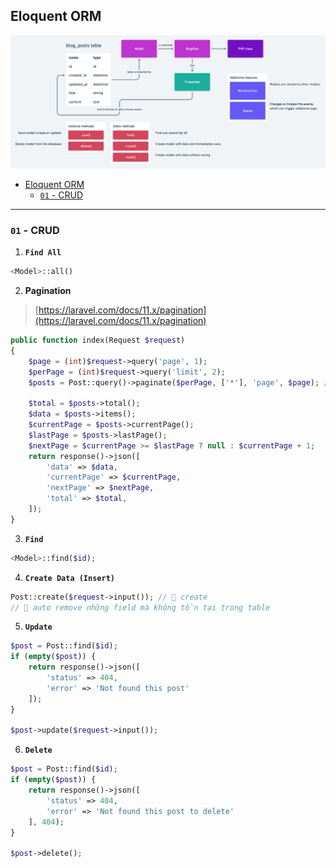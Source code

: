 ## Eloquent ORM

![Eloquent ORM](../images/eloquent-orm-overview.png)

- [Eloquent ORM](#eloquent-orm)
  - [`01` - CRUD](#01---crud)

---

### `01` - CRUD

1. **`Find All`**

```php
<Model>::all()
```

2. **Pagination**

> [https://laravel.com/docs/11.x/pagination](https://laravel.com/docs/11.x/pagination)

```php
public function index(Request $request)
{
    $page = (int)$request->query('page', 1);
    $perPage = (int)$request->query('limit', 2);
    $posts = Post::query()->paginate($perPage, ['*'], 'page', $page); // 📌 use pagination

    $total = $posts->total();
    $data = $posts->items();
    $currentPage = $posts->currentPage();
    $lastPage = $posts->lastPage();
    $nextPage = $currentPage >= $lastPage ? null : $currentPage + 1;
    return response()->json([
        'data' => $data,
        'currentPage' => $currentPage,
        'nextPage' => $nextPage,
        'total' => $total,
    ]);
}
```

3. **`Find`**

```php
<Model>::find($id);
```

4. **`Create Data (Insert)`**

```php
Post::create($request->input()); // 📌 create
// 📌 auto remove những field mà không tồn tại trong table
```

5. **`Update`**

```php
$post = Post::find($id);
if (empty($post)) {
    return response()->json([
        'status' => 404,
        'error' => 'Not found this post'
    ]);
}

$post->update($request->input());
```

6. **`Delete`**

```php
$post = Post::find($id);
if (empty($post)) {
    return response()->json([
        'status' => 404,
        'error' => 'Not found this post to delete'
    ], 404);
}

$post->delete();
```